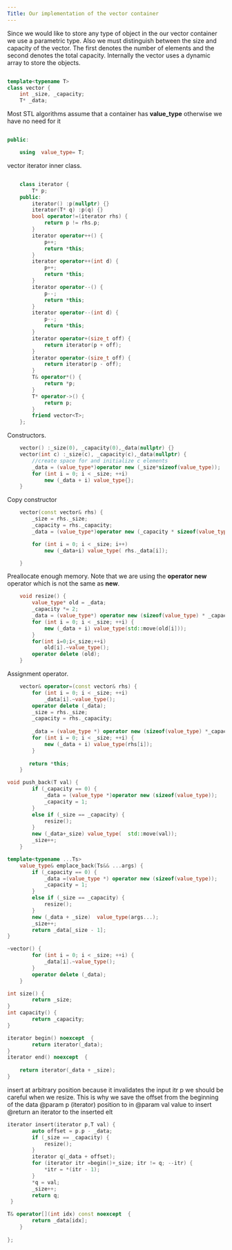 ```yaml
---
Title: Our implementation of the vector container
---
```



Since we would like to store any type of object in the our vector container we use
a parametric type. Also we must distinguish between the size and capacity of the vector.
The first denotes the number of elements and the second denotes the total capacity.
Internally the vector uses a dynamic array to store the objects.

```cpp

template<typename T>
class vector {
    int _size, _capacity;
    T* _data;
```

Most STL algorithms assume that a container has **value_type** otherwise we have no
need for it

```cpp

public:

    using  value_type= T;

```

vector iterator inner class.

```cpp

    class iterator {
        T* p;
    public:
        iterator() :p(nullptr) {}
        iterator(T* q) :p(q) {}
        bool operator!=(iterator rhs) {
            return p != rhs.p;
        }
        iterator operator++() {
            p++;
            return *this;
        }
        iterator operator++(int d) {
            p++;
            return *this;
        }
        iterator operator--() {
            p--;
            return *this;
        }
        iterator operator--(int d) {
            p--;
            return *this;
        }
        iterator operator+(size_t off) {
            return iterator(p + off);
        }
        iterator operator-(size_t off) {
            return iterator(p - off);
        }
        T& operator*() {
            return *p;
        }
        T* operator->() {
            return p;
        }
        friend vector<T>;
    };

```

Constructors.

```cpp
    vector() :_size(0), _capacity(0),_data(nullptr) {}
    vector(int c) :_size(c), _capacity(c),_data(nullptr) {
        //create space for and initialize c elements
        _data = (value_type*)operator new (_size*sizeof(value_type));
        for (int i = 0; i < _size; ++i)
            new (_data + i) value_type{};
    }
```

Copy constructor
  
```cpp
    vector(const vector& rhs) {
        _size = rhs._size;
        _capacity = rhs._capacity;
        _data = (value_type*)operator new (_capacity * sizeof(value_type));

        for (int i = 0; i < _size; i++)
            new (_data+i) value_type( rhs._data[i]);

    }
```
Preallocate enough memory. Note that we are using the **operator new** operator which is not the same as **new**.

```cpp
    void resize() {
        value_type* old = _data;
        _capacity *= 2;
        _data = (value_type*) operator new (sizeof(value_type) * _capacity);
        for (int i = 0; i < _size; ++i) {
            new (_data + i) value_type(std::move(old[i]));
        }
        for(int i=0;i<_size;++i)
            old[i].~value_type();
        operator delete (old);
    }
```
Assignment operator.
```cpp
    vector& operator=(const vector& rhs) {
        for (int i = 0; i < _size; ++i)
            _data[i].~value_type();
        operator delete (_data);
        _size = rhs._size;
        _capacity = rhs._capacity;
        
        _data = (value_type *) operator new (sizeof(value_type) *_capacity);
        for (int i = 0; i < _size; ++i) {
            new (_data + i) value_type(rhs[i]);
        }
        
       return *this;
    }
```
   
```cpp
void push_back(T val) {
        if (_capacity == 0) {
            _data = (value_type *)operator new (sizeof(value_type));
            _capacity = 1;
        }
        else if (_size == _capacity) {
            resize();
        }
        new (_data+_size) value_type(  std::move(val));
        _size++;
    }
```

```cpp
template<typename ...Ts>
    value_type& emplace_back(Ts&& ...args) {
        if (_capacity == 0) {
            _data =(value_type *) operator new (sizeof(value_type));
            _capacity = 1;
        }
        else if (_size == _capacity) {
            resize();
        }
        new (_data + _size)  value_type(args...);
        _size++;
        return _data[_size - 1];
}
```

```cpp
~vector() {
        for (int i = 0; i < _size; ++i) {
            _data[i].~value_type();
        }
        operator delete (_data);
    }
```   

```cpp
int size() {
        return _size;
}
int capacity() {
        return _capacity;
}
```

```cpp
iterator begin() noexcept  {
        return iterator(_data);
}
iterator end() noexcept  {
      
    return iterator(_data + _size);
}
```
 insert at arbitrary position because it invalidates the input itr p we should be careful when
we resize. This is why we save the offset from the beginning of the data
 @param p (iterator) position to in
 @param val value to insert
 @return an iterator to the inserted elt

```cpp
iterator insert(iterator p,T val) {
        auto offset = p.p - _data;
        if (_size == _capacity) {
            resize();
        }
        iterator q(_data + offset);
        for (iterator itr =begin()+_size; itr != q; --itr) {
            *itr = *(itr - 1);
        }
        *q = val;
        _size++;
        return q;
 }
```

```cpp
T& operator[](int idx) const noexcept  {
        return _data[idx];
    }
    
};

```
